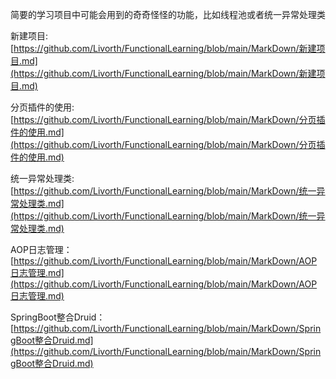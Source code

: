 简要的学习项目中可能会用到的奇奇怪怪的功能，比如线程池或者统一异常处理类

新建项目:[https://github.com/Livorth/FunctionalLearning/blob/main/MarkDown/新建项目.md](https://github.com/Livorth/FunctionalLearning/blob/main/MarkDown/新建项目.md)

分页插件的使用:[https://github.com/Livorth/FunctionalLearning/blob/main/MarkDown/分页插件的使用.md](https://github.com/Livorth/FunctionalLearning/blob/main/MarkDown/分页插件的使用.md)

统一异常处理类:[https://github.com/Livorth/FunctionalLearning/blob/main/MarkDown/统一异常处理类.md](https://github.com/Livorth/FunctionalLearning/blob/main/MarkDown/统一异常处理类.md)

AOP日志管理：[https://github.com/Livorth/FunctionalLearning/blob/main/MarkDown/AOP日志管理.md](https://github.com/Livorth/FunctionalLearning/blob/main/MarkDown/AOP日志管理.md)

SpringBoot整合Druid：[https://github.com/Livorth/FunctionalLearning/blob/main/MarkDown/SpringBoot整合Druid.md](https://github.com/Livorth/FunctionalLearning/blob/main/MarkDown/SpringBoot整合Druid.md)
